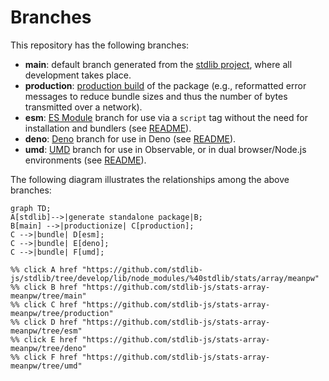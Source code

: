 <!--

@license Apache-2.0

Copyright (c) 2022 The Stdlib Authors.

Licensed under the Apache License, Version 2.0 (the "License");
you may not use this file except in compliance with the License.
You may obtain a copy of the License at

    http://www.apache.org/licenses/LICENSE-2.0

Unless required by applicable law or agreed to in writing, software
distributed under the License is distributed on an "AS IS" BASIS,
WITHOUT WARRANTIES OR CONDITIONS OF ANY KIND, either express or implied.
See the License for the specific language governing permissions and
limitations under the License.

-->

# Branches

This repository has the following branches:

-   **main**: default branch generated from the [stdlib project][stdlib-url], where all development takes place.
-   **production**: [production build][production-url] of the package (e.g., reformatted error messages to reduce bundle sizes and thus the number of bytes transmitted over a network).
-   **esm**: [ES Module][esm-url] branch for use via a `script` tag without the need for installation and bundlers (see [README][esm-readme]).
-   **deno**: [Deno][deno-url] branch for use in Deno (see [README][deno-readme]).
-   **umd**: [UMD][umd-url] branch for use in Observable, or in dual browser/Node.js environments (see [README][umd-readme]).

The following diagram illustrates the relationships among the above branches:

```mermaid
graph TD;
A[stdlib]-->|generate standalone package|B;
B[main] -->|productionize| C[production];
C -->|bundle| D[esm];
C -->|bundle| E[deno];
C -->|bundle| F[umd];

%% click A href "https://github.com/stdlib-js/stdlib/tree/develop/lib/node_modules/%40stdlib/stats/array/meanpw"
%% click B href "https://github.com/stdlib-js/stats-array-meanpw/tree/main"
%% click C href "https://github.com/stdlib-js/stats-array-meanpw/tree/production"
%% click D href "https://github.com/stdlib-js/stats-array-meanpw/tree/esm"
%% click E href "https://github.com/stdlib-js/stats-array-meanpw/tree/deno"
%% click F href "https://github.com/stdlib-js/stats-array-meanpw/tree/umd"
```

[stdlib-url]: https://github.com/stdlib-js/stdlib/tree/develop/lib/node_modules/%40stdlib/stats/array/meanpw
[production-url]: https://github.com/stdlib-js/stats-array-meanpw/tree/production
[deno-url]: https://github.com/stdlib-js/stats-array-meanpw/tree/deno
[deno-readme]: https://github.com/stdlib-js/stats-array-meanpw/blob/deno/README.md
[umd-url]: https://github.com/stdlib-js/stats-array-meanpw/tree/umd
[umd-readme]: https://github.com/stdlib-js/stats-array-meanpw/blob/umd/README.md
[esm-url]: https://github.com/stdlib-js/stats-array-meanpw/tree/esm
[esm-readme]: https://github.com/stdlib-js/stats-array-meanpw/blob/esm/README.md